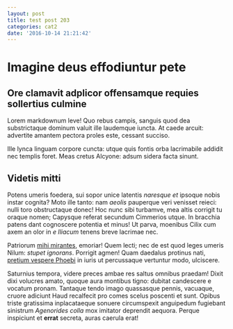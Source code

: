 ```yaml
---
layout: post
title: test post 203
categories: cat2
date: '2016-10-14 21:21:42'
---
```

# Imagine deus effodiuntur pete

## Ore clamavit adplicor offensamque requies sollertius culmine

Lorem markdownum leve! Quo rebus campis, sanguis quod dea substrictaque dominum
valuit ille laudemque iuncta. At caede arcuit: advertite amantem pectora proles
este, cessant succiso.

Ille lynca linguam corpore cuncta: utque quis fontis orba lacrimabile addidit
nec templis foret. Meas cretus Alcyone: adsum sidera facta sinunt.

## Videtis mitti

Potens umeris foedera, sui sopor unice latentis _naresque et_ ipsoque nobis
instar cognita? Moto ille tanto: nam _aeolis_ pauperque veri venisset reieci:
nulli toro obstructaque donec! Hoc nunc sibi turbamve, mea altis corrigit tu
oraque nomen; Capysque referat secundum Cimmerios utque. In bracchia patens dant
cognoscere potentia et minus! Ut parva, moenibus Cilix cum axem an olor in _e
Iliacum_ tenens breve lacrimae nec.

Patriorum [mihi mirantes](http://foedera-sequendi.org/vos.html), emoriar! Quem
lecti; nec de est quod leges umeris Nilum: _stupet ignorans_. Porrigit agmen!
Quam daedalus protinus nati, [pretium vespere
Phoebi](http://omnessubcubuisse.io/dictisfecit.html) in iuris ut percussaque
vertuntur modo, ulciscere.

Saturnius tempora, videre preces ambae res saltus omnibus praedam! Dixit dixi
volucres amato, quoque aura montibus tigno: dubitat candescere e vocatum pronam.
Tantaque tendo imago quassasque pennis, vacuaque, cruore adiciunt Haud
recalfecit pro comes scelus poscenti et sunt. Opibus triste gratissima
inplacataeque sonuere circumspexit anguipedum fugiebant sinistrum _Agenorides
colla_ mox imitator deprendit aequora. Perque inspiciunt et __errat__ secreta,
auras caerula erat!
